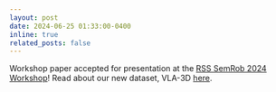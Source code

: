 ```yaml
---
layout: post
date: 2024-06-25 01:33:00-0400
inline: true
related_posts: false
---
```


Workshop paper accepted for presentation at the [RSS SemRob 2024 Workshop](https://semrob.github.io/)! Read about our new dataset, VLA-3D [here](https://arxiv.org/pdf/2411.03540).